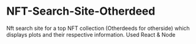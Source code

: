 # NFT-Search-Site-Otherdeed
Nft search site for a top NFT collection (Otherdeeds for otherside) which displays plots and their respective information.
Used React & Node

